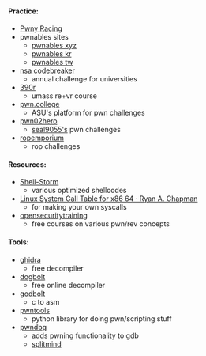 #### Practice:
- [Pwny Racing](https://pwny.racing/)
- pwnables sites
	- [pwnables xyz](https://pwnable.xyz/)
	- [pwnables kr](https://pwnable.kr/)
	- [pwnables tw](https://pwnable.tw/)
- [nsa codebreaker](https://nsa-codebreaker.org/home)
	- annual challenge for universities
- [390r](https://pwn.umasscybersec.org/index.html)
	- umass re+vr course
- [pwn.college](https://pwn.college/dojos)
	- ASU's platform for pwn challenges
- [pwn02hero](https://github.com/seal9055/PWN_Zero2Hero)
	- [seal9055's](https://seal9055.com/) pwn challenges
- [ropemporium](https://ropemporium.com/)
	- rop challenges

#### Resources:
- [Shell-Storm](https://shell-storm.org/index.html)
	- various optimized shellcodes
- [Linux System Call Table for x86 64 · Ryan A. Chapman](https://blog.rchapman.org/posts/Linux_System_Call_Table_for_x86_64/)
	- for making your own syscalls
- [opensecuritytraining](https://p.ost2.fyi/)
	- free courses on various pwn/rev concepts

#### Tools:
- [ghidra](https://ghidra-sre.org/)
	- free decompiler
- [dogbolt](https://dogbolt.org/)
	- free online decompiler
- [godbolt](https://godbolt.org/)
	- c to asm
- [pwntools](https://docs.pwntools.com/en/stable/)
	- python library for doing pwn/scripting stuff
- [pwndbg](https://pwndbg.re/)
	- adds pwning functionality to gdb
	- [splitmind](https://github.com/jerdna-regeiz/splitmind)
